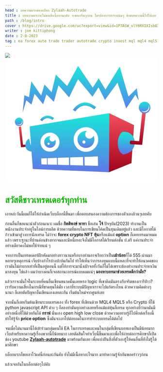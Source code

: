 ```yaml
---
head : บทความแรกของบล็อก Zylaah-Autotrade
title : บทความแรกจะไม่ขอเข้าเนื้อหานะคับ จะขอเกริ่นๆก่อน ใครต้องการสาระแน่นๆ ข้ามบทความนี้ไปได้เลย
path : /blog/intro
cover : https://drive.google.com/uc?export=view&id=1P7ASW_vlY6RXIXIsbQ3zCPSmYb6cao0Y
writer : joe kittiphong
date : 2-8-2023
tag : ea forex auto trade trader autotrade crypto invest mql mql4 mql5 bot bottrade
---
```


![](https://drive.google.com/uc?export=view&id=1P7ASW_vlY6RXIXIsbQ3zCPSmYb6cao0Y)
![](../content-image/zylaah_autotrade.png)

# <font color=#0fb503>สวัสดีชาวเทรดเดอร์ทุกท่าน</font>
 เอาหล่ะวันนี้ผมก็ได้ให้กำเนิดเว็บบล็อกนี้ขึ้นมา เพื่อตอบสนองความต้องการของตัวเองล้วนๆเลยคับ

ก่อนอื่นก็ขอแนะนำตัวก่อนเนาะ ผมชื่อ **กิตติพงษ์ พาทา** ชื่อเล่น **โจ้** ปัจจุบัน(2023) ทำงานเป็นพนักงานประจำอยู่ในไลน์การผลิต ด้วยความที่ชอบในการเขียนโค้ดเป็นทุนเดิมอยู่แล้ว และมีโอกาสได้ก้าวเข้ามาสู่วงการนักเทรด ไม่ว่าจะ **forex crypto NFT หุ้น**หรือแม้แต่ **option** ก็เคยเทรดมาหมดแล้ว เพราะฐานะที่บ้านค่อนข้างยากจนและมีหนี้เยอะจึงไม่มีโอกาสได้เรียนต่อชั้น ป.ตรี แค่งานประจำอย่างเดียวคงไม่พอใช้จ่ายแน่ ๆ

จากการเป็นเทรดเดอร์ฝึกหัดมาอย่างยาวนานหรือบางท่านอาจเรียกว่าเป็น**เม้าน้อย**ก็ได้ 555 ผ่านมาหลายๆเหตุการณ์ เจ็บบ้างกำไรบ้างปะปนกันไป ทำให้เห็นว่าการลงทุนแบบนี้แหละที่จะทำให้อนาคตของเรามันไม่ลำบากเท่าที่เป็นอยู่ตอนนี้ แต่ไอ้การจะมานั่งเฝ้าจอทั้งวันก็ไม่ได้เพราะต้องทำงานประจำหาเงินมาลงทุน ใช่แล้ว ผมว่าบางคนก็เจอสถานะการณ์แบบผมแน่ๆ **มองหาบอทมาช่วยเทรดดีกว่ามั่ย?**

แล้วเราจะมั่นใจในระบบที่คนอื่นเขียนขนาดนั้นเลยหรอ logic ที่เขาคิดมันตรงกับจริตของเรารึป่าว? เรารับความเสี่ยงในกรณีที่ขาดทุนได้มั่ย เวลาที่ระบบมีปัญหาเราจะไปแก้ตรงไหน ด้วยความคิดต่างๆนานา ก็เลยตัดปัญหางั้นเขียนเองเลยละกัน เริ่มต้นใหม่จากศูนย์เลย

จากนั้นก็เลยเริ่มต้นเขียนระบบเทรดเอง ทั้ง forex ที่เขียนด้วย MQL4 MQL5 หรือ Crypto ที่ใช้ python javascript API ต่าง ๆ ก็ลองทำมันทุกอย่างเลยหรือแม้แต่หุ้นก็เทรด ทุกอย่างที่ว่ามามันมีอย่างหนึ่งที่ใช้ด้วยกันได้ **กราฟ** นั่นเอง open high low close ด้วยความอยากรู้ก็ไปศึกต่อเรื่องนี้ทำให้รู้จัก **price option** ซึ่งมันจะเอาไปต่อยอดในการทำระบบเทรดได้ต่อไป

จนเมื่อไม่นานมานี้ได้เข้าร่วมกลุ่มคนใช้ EA ในการเทรดและคนในกลุ่มที่เขียนบอทเองเป็นมีน้อยมาก เว็บสำหรับหาความรู้เรื่องพวกนี้ก็น้อยมาก เลยตัดสินใจทำเว็บนี้ขึ้นมาและเพื่อให้ง่ายต่อการศึกษาก็เปิดช่อง youtube **[Zylaah-autotrade](https://youtube.com/@Zylaah-Autotrade)** มาพร้อมกันเลย เพื่อแบ่งปันสิ่งที่ตัวเองรู้ให้คนอื่นที่ยังไม่รู้ได้มาศึกษา

บล็อกแรกก็ขอเอาไว้แค่นี้ก่อนละกันคับ ยังไม่มีเนื้อหาอะไรมาก มาทำความรู้จักกันพอคร่าวๆก่อน

แล้วเจอกันในบล็อกต่อๆไปคับ